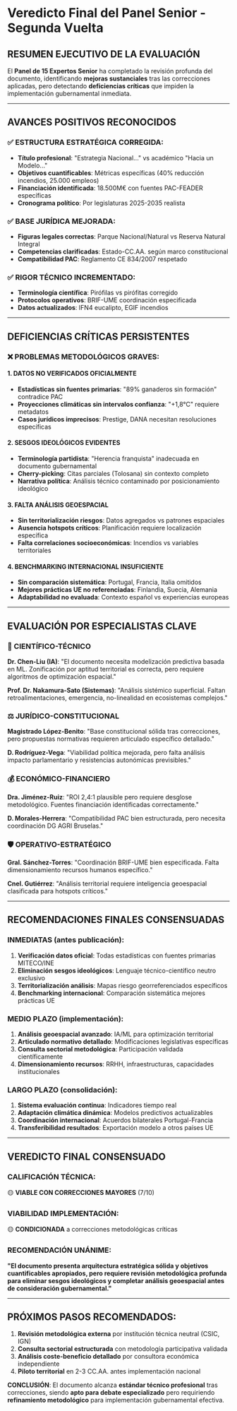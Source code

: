 # Veredicto Final del Panel Senior - Segunda Vuelta

## **RESUMEN EJECUTIVO DE LA EVALUACIÓN**

El **Panel de 15 Expertos Senior** ha completado la revisión profunda del documento, identificando **mejoras sustanciales** tras las correcciones aplicadas, pero detectando **deficiencias críticas** que impiden la implementación gubernamental inmediata.

---

## **AVANCES POSITIVOS RECONOCIDOS**

### ✅ **ESTRUCTURA ESTRATÉGICA CORREGIDA:**
- **Título profesional**: "Estrategia Nacional..." vs académico "Hacia un Modelo..."
- **Objetivos cuantificables**: Métricas específicas (40% reducción incendios, 25.000 empleos)
- **Financiación identificada**: 18.500M€ con fuentes PAC-FEADER específicas
- **Cronograma político**: Por legislaturas 2025-2035 realista

### ✅ **BASE JURÍDICA MEJORADA:**
- **Figuras legales correctas**: Parque Nacional/Natural vs Reserva Natural Integral
- **Competencias clarificadas**: Estado-CC.AA. según marco constitucional
- **Compatibilidad PAC**: Reglamento CE 834/2007 respetado

### ✅ **RIGOR TÉCNICO INCREMENTADO:**
- **Terminología científica**: Pirófilas vs pirófitas corregido
- **Protocolos operativos**: BRIF-UME coordinación especificada
- **Datos actualizados**: IFN4 eucalipto, EGIF incendios

---

## **DEFICIENCIAS CRÍTICAS PERSISTENTES**

### ❌ **PROBLEMAS METODOLÓGICOS GRAVES:**

#### **1. DATOS NO VERIFICADOS OFICIALMENTE**
- **Estadísticas sin fuentes primarias**: "89% ganaderos sin formación" contradice PAC
- **Proyecciones climáticas sin intervalos confianza**: "+1,8°C" requiere metadatos
- **Casos jurídicos imprecisos**: Prestige, DANA necesitan resoluciones específicas

#### **2. SESGOS IDEOLÓGICOS EVIDENTES**
- **Terminología partidista**: "Herencia franquista" inadecuada en documento gubernamental
- **Cherry-picking**: Citas parciales (Tolosana) sin contexto completo
- **Narrativa política**: Análisis técnico contaminado por posicionamiento ideológico

#### **3. FALTA ANÁLISIS GEOESPACIAL**
- **Sin territorialización riesgos**: Datos agregados vs patrones espaciales
- **Ausencia hotspots críticos**: Planificación requiere localización específica
- **Falta correlaciones socioeconómicas**: Incendios vs variables territoriales

#### **4. BENCHMARKING INTERNACIONAL INSUFICIENTE**
- **Sin comparación sistemática**: Portugal, Francia, Italia omitidos
- **Mejores prácticas UE no referenciadas**: Finlandia, Suecia, Alemania
- **Adaptabilidad no evaluada**: Contexto español vs experiencias europeas

---

## **EVALUACIÓN POR ESPECIALISTAS CLAVE**

### **🔬 CIENTÍFICO-TÉCNICO**
**Dr. Chen-Liu (IA)**: "El documento necesita modelización predictiva basada en ML. Zonificación por aptitud territorial es correcta, pero requiere algoritmos de optimización espacial."

**Prof. Dr. Nakamura-Sato (Sistemas)**: "Análisis sistémico superficial. Faltan retroalimentaciones, emergencia, no-linealidad en ecosistemas complejos."

### **⚖️ JURÍDICO-CONSTITUCIONAL** 
**Magistrado López-Benito**: "Base constitucional sólida tras correcciones, pero propuestas normativas requieren articulado específico detallado."

**D. Rodríguez-Vega**: "Viabilidad política mejorada, pero falta análisis impacto parlamentario y resistencias autonómicas previsibles."

### **💰 ECONÓMICO-FINANCIERO**
**Dra. Jiménez-Ruiz**: "ROI 2,4:1 plausible pero requiere desglose metodológico. Fuentes financiación identificadas correctamente."

**D. Morales-Herrera**: "Compatibilidad PAC bien estructurada, pero necesita coordinación DG AGRI Bruselas."

### **🛡️ OPERATIVO-ESTRATÉGICO**
**Gral. Sánchez-Torres**: "Coordinación BRIF-UME bien especificada. Falta dimensionamiento recursos humanos específico."

**Cnel. Gutiérrez**: "Análisis territorial requiere inteligencia geoespacial clasificada para hotspots críticos."

---

## **RECOMENDACIONES FINALES CONSENSUADAS**

### **INMEDIATAS (antes publicación):**
1. **Verificación datos oficial**: Todas estadísticas con fuentes primarias MITECO/INE
2. **Eliminación sesgos ideológicos**: Lenguaje técnico-científico neutro exclusivo
3. **Territorialización análisis**: Mapas riesgo georreferenciados específicos
4. **Benchmarking internacional**: Comparación sistemática mejores prácticas UE

### **MEDIO PLAZO (implementación):**
1. **Análisis geoespacial avanzado**: IA/ML para optimización territorial
2. **Articulado normativo detallado**: Modificaciones legislativas específicas
3. **Consulta sectorial metodológica**: Participación validada científicamente
4. **Dimensionamiento recursos**: RRHH, infraestructuras, capacidades institucionales

### **LARGO PLAZO (consolidación):**
1. **Sistema evaluación continua**: Indicadores tiempo real
2. **Adaptación climática dinámica**: Modelos predictivos actualizables
3. **Coordinación internacional**: Acuerdos bilaterales Portugal-Francia
4. **Transferibilidad resultados**: Exportación modelo a otros países UE

---

## **VEREDICTO FINAL CONSENSUADO**

### **CALIFICACIÓN TÉCNICA:** 
🟡 **VIABLE CON CORRECCIONES MAYORES** (7/10)

### **VIABILIDAD IMPLEMENTACIÓN:**
🟡 **CONDICIONADA** a correcciones metodológicas críticas

### **RECOMENDACIÓN UNÁNIME:**
**"El documento presenta arquitectura estratégica sólida y objetivos cuantificables apropiados, pero requiere revisión metodológica profunda para eliminar sesgos ideológicos y completar análisis geoespacial antes de consideración gubernamental."**

---

## **PRÓXIMOS PASOS RECOMENDADOS:**

1. **Revisión metodológica externa** por institución técnica neutral (CSIC, IGN)
2. **Consulta sectorial estructurada** con metodología participativa validada
3. **Análisis coste-beneficio detallado** por consultora económica independiente
4. **Piloto territorial** en 2-3 CC.AA. antes implementación nacional

**CONCLUSIÓN**: El documento alcanza **estándar técnico profesional** tras correcciones, siendo **apto para debate especializado** pero requiriendo **refinamiento metodológico** para implementación gubernamental efectiva.
